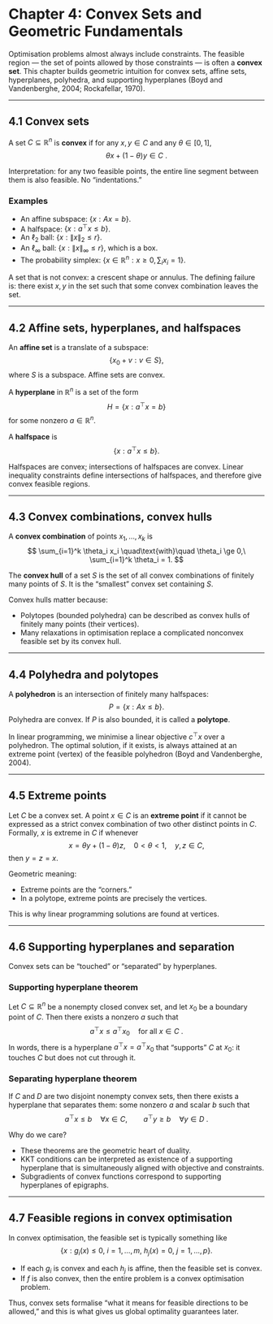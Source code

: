 # Chapter 4: Convex Sets and Geometric Fundamentals

Optimisation problems almost always include constraints. The feasible region — the set of points allowed by those constraints — is often a **convex set**. This chapter builds geometric intuition for convex sets, affine sets, hyperplanes, polyhedra, and supporting hyperplanes (Boyd and Vandenberghe, 2004; Rockafellar, 1970).

---

## 4.1 Convex sets

A set $C \subseteq \mathbb{R}^n$ is **convex** if for any $x,y \in C$ and any $\theta \in [0,1]$,
$$
\theta x + (1-\theta) y \in C~.
$$

Interpretation: for any two feasible points, the entire line segment between them is also feasible. No “indentations.”

### Examples
- An affine subspace: $\{ x : Ax = b \}$.
- A halfspace: $\{ x : a^\top x \le b \}$.
- An $\ell_2$ ball: $\{ x : \|x\|_2 \le r \}$.
- An $\ell_\infty$ ball: $\{ x : \|x\|_\infty \le r \}$, which is a box.
- The probability simplex: $\{ x \in \mathbb{R}^n : x \ge 0, \sum_i x_i = 1 \}$.

A set that is not convex: a crescent shape or annulus. The defining failure is: there exist $x,y$ in the set such that some convex combination leaves the set.

---

## 4.2 Affine sets, hyperplanes, and halfspaces

An **affine set** is a translate of a subspace:
$$
\{ x_0 + v : v \in S \},
$$
where $S$ is a subspace. Affine sets are convex.

A **hyperplane** in $\mathbb{R}^n$ is a set of the form
$$
H = \{ x : a^\top x = b \}
$$
for some nonzero $a \in \mathbb{R}^n$.

A **halfspace** is
$$
\{ x : a^\top x \le b \}.
$$

Halfspaces are convex; intersections of halfspaces are convex. Linear inequality constraints define intersections of halfspaces, and therefore give convex feasible regions.

---

## 4.3 Convex combinations, convex hulls

A **convex combination** of points $x_1,\dots,x_k$ is
$$
\sum_{i=1}^k \theta_i x_i
\quad\text{with}\quad
\theta_i \ge 0,\ \sum_{i=1}^k \theta_i = 1.
$$

The **convex hull** of a set $S$ is the set of all convex combinations of finitely many points of $S$. It is the “smallest” convex set containing $S$.

Convex hulls matter because:

- Polytopes (bounded polyhedra) can be described as convex hulls of finitely many points (their vertices).
- Many relaxations in optimisation replace a complicated nonconvex feasible set by its convex hull.

---

## 4.4 Polyhedra and polytopes

A **polyhedron** is an intersection of finitely many halfspaces:
$$
P = \{ x : Ax \le b \}.
$$
Polyhedra are convex. If $P$ is also bounded, it is called a **polytope**.

In linear programming, we minimise a linear objective $c^\top x$ over a polyhedron. The optimal solution, if it exists, is always attained at an extreme point (vertex) of the feasible polyhedron (Boyd and Vandenberghe, 2004).

---

## 4.5 Extreme points

Let $C$ be a convex set. A point $x \in C$ is an **extreme point** if it cannot be expressed as a strict convex combination of two other distinct points in $C$. Formally, $x$ is extreme in $C$ if whenever
$$
x = \theta y + (1-\theta) z,
\quad
0<\theta<1,
\quad
y,z \in C,
$$
then $y = z = x$.

Geometric meaning:

- Extreme points are the “corners.”
- In a polytope, extreme points are precisely the vertices.

This is why linear programming solutions are found at vertices.

---

## 4.6 Supporting hyperplanes and separation

Convex sets can be “touched” or “separated” by hyperplanes.


### Supporting hyperplane theorem
Let $C \subseteq \mathbb{R}^n$ be a nonempty closed convex set, and let $x_0$ be a boundary point of $C$. Then there exists a nonzero $a$ such that
$$
a^\top x \le a^\top x_0 \quad \text{for all } x \in C~.
$$
In words, there is a hyperplane $a^\top x = a^\top x_0$ that “supports” $C$ at $x_0$: it touches $C$ but does not cut through it.

### Separating hyperplane theorem
If $C$ and $D$ are two disjoint nonempty convex sets, then there exists a hyperplane that separates them: some nonzero $a$ and scalar $b$ such that
$$
a^\top x \le b \quad \forall x \in C,
\qquad
a^\top y \ge b \quad \forall y \in D~.
$$

Why do we care?

- These theorems are the geometric heart of duality.
- KKT conditions can be interpreted as existence of a supporting hyperplane that is simultaneously aligned with objective and constraints.
- Subgradients of convex functions correspond to supporting hyperplanes of epigraphs.

---

## 4.7 Feasible regions in convex optimisation

In convex optimisation, the feasible set is typically something like
$$
\{ x : g_i(x) \le 0,\ i=1,\dots,m,\ h_j(x)=0,\ j=1,\dots,p \}.
$$

- If each $g_i$ is convex and each $h_j$ is affine, then the feasible set is convex.
- If $f$ is also convex, then the entire problem is a convex optimisation problem.

Thus, convex sets formalise “what it means for feasible directions to be allowed,” and this is what gives us global optimality guarantees later.
 
<!-- Convex optimization focuses on problems where both the objective and the feasible region are convex. We have seen linear (affine) sets in linear algebra; now we consider the broader class of convex sets and related geometric notions like extreme points and supporting hyperplanes. These concepts formalize the idea of “no holes or indentations” in feasible regions — any line segment between feasible points stays feasible.

Convex sets: A set $C \subseteq \mathbb{R}^n$ is convex if for any two points $x, y \in C$, the line segment connecting them lies entirely in $C$. Equivalently, for all $0\le \lambda\le 1$:

$$
\lambda x + (1 - \lambda) y \in C
$$

This must hold for every pair $x,y \in C$. For example, an interval [a,b] on the real line is convex, a solid polygon or polyhedron is convex, while a shape that has a “dent” or is disconnected is not convex. Another way to phrase convexity: if you take any weighted average of points in $C$ (with weights summing to 1 and nonnegative), the result stays in $C$. So convex sets are closed under convex combination. This also implies any convex combination of any number of points in $C$ lies in $C$ (by induction). The simplest examples: halfspaces ${x: a^T x \le b}$ are convex (any linear inequality defines a convex halfspace). Hyperplanes ${x: a^T x = b}$ are affine (and convex). Euclidean balls ${x: |x-x_0|_2 \le r}$ are convex (in fact, strictly convex — every line segment’s interior lies in the interior of the ball except at the boundary). The intersection of any collection of convex sets is convex (since it imposes all their line segment conditions simultaneously). Conversely, the convex hull of any set $S$ is the smallest convex set containing $S$, obtained by taking all convex combinations of points in $S$. Convex hulls of finitely many points are called polytopes (generalizing polygons and polyhedra).

**Geometry of convex sets:** Convex sets in the plane look like filled-in shapes without dents (e.g. a triangle or disk), whereas non-convex sets might look like crescent shapes or have indentations where a segment can exit the set. 

Convex sets are the feasible regions of convex optimization problems (possibly intersected with objective level sets). Why convexity is crucial: if $C$ is convex and we have a local minimum of a convex function in $C$, it’s also a global minimum. If $C$ were non-convex, local minima could be spurious (stuck in one “dent” of the region).

**Hyperplanes and halfspaces:** A hyperplane in $\mathbb{R}^n$ is an affine set of dimension $n-1$, defined by a single linear equation $a^T x = b$ (with $a \neq 0$). It divides the space into two halfspaces: $H^+ = {x: a^T x \ge b}$ and $H^- = {x: a^T x \le b}$. Both halfspaces are convex (they are just linear inequality constraints). Hyperplanes are the boundaries of halfspaces and often represent constraints in optimization (e.g. $a^T x \le b$). Hyperplanes are also used as supporting hyperplanes: for a convex set $C$, a supporting hyperplane at boundary point $x_0 \in \partial C$ is one that touches $C$ at $x_0$ and $C$ lies entirely on one side of it. Formally, $a^T x = a^T x_0$ is supporting if $a^T x \ge a^T x_0$ for all $x \in C$ (assuming $C$ lies in $H^+$). Supporting hyperplanes generalize the notion of a tangent line to a convex curve. For a differentiable convex function $f$, the plane $y = f(x_0) + \nabla f(x_0)^T (x - x_0)$ is a supporting hyperplane to the epigraph of $f$ (which is convex); this is essentially the first-order condition of convexity. In polyhedral sets, faces are portions of supporting hyperplanes. The **Separating Hyperplane Theorem** states that given a closed convex set $C$ and a point $y \notin C$, there exists a hyperplane that cleanly separates $y$ and $C$ (one side contains $C$, the other contains $y$). This theorem underlies duality in convex optimization and the idea that constraints can be associated with weights (multipliers) defining such separating hyperplanes.

**Extreme points:** An extreme point of a convex set $C$ is a point that cannot be expressed as a convex combination of other distinct points in $C$. Intuitively, extreme points are “corners” — if you try to take any two different points in $C$ and form a combination, you can’t land back on that extreme point. In a polytope (convex hull of a finite set), the extreme points are its vertices. For example, the extreme points of a cube are its 8 corner points; for a disk (which is convex and smooth), every point on the boundary circle is actually not extreme in the strict sense because you can write a boundary point as a combination of others on an arc if the set has some flatness — however, for a strictly convex set like a circle, no single boundary point can be averaged from two others within the set, so in fact in a circle every boundary point is extreme (any chord lies outside the circle except at endpoints). In general, strictly convex sets (like the $\ell_2$ ball) have every boundary point extreme, whereas polyhedra have a finite number of extreme points.

Extreme points play a key role in optimization: by the Krein–Milman theorem, any compact convex set is the closure of the convex hull of its extreme points. This means if an optimum exists for a linear objective over a compact convex set, it occurs at an extreme point (for linear programming, this is the simplex method’s foundation: one only needs to check vertices). Even for nonlinear convex problems, oftentimes extreme points or extreme “directions” indicate where optima lie, especially under linear objectives or linear constraints. In duality, extreme points of the primal feasible set often correspond to extreme rays of the dual cone of constraints, etc.

**Cones:** A set $K$ is a cone if for any $x \in K$ and $\alpha \ge 0$, $\alpha x \in K$. A cone is convex if additionally $x,y\in K$ implies $x+y \in K$. Convex cones are important (e.g. nonnegative orthant, PSD matrices cone) because many optimization problems can be cast as cone programs. Cones have extreme rays instead of points (directions that generate edges of the cone). For instance, the extreme rays of the positive orthant in $\mathbb{R}^n$ are the coordinate axes (each axis direction can’t be formed by positive combos of others).

- Cones are closed under **nonnegative scaling**, but not necessarily addition.  
- **Conic hull (convex cone):** Collection of all conic combinations of points in $S$.
- A cone is not necessarily a subspace (negative multiples may not be included).  
- A convex cone is closed under addition and nonnegative scaling.  
- **Polar Cones:** Given a cone $K \subseteq \mathbb{R}^n$, the **polar cone** is:

    $$
    K^\circ = \{ y \in \mathbb{R}^n \mid \langle y, x \rangle \le 0, \; \forall x \in K \}.
    $$

    - Intuition: polar cone vectors form **non-acute angles** with every vector in $K$.  
    - Properties:  
        - Always a **closed convex cone**.  
        - If $K$ is a subspace, $K^\circ$ is the **orthogonal complement**.  
        - Duality: $(K^\circ)^\circ = K$ for closed convex cones.  

- **Tangent Cone:** For a set $C$ and point $x \in C$, the **tangent cone** $T_C(x)$ contains all directions in which one can “move infinitesimally” while remaining in $C$:

    $$
    T_C(x) = \Big\{ d \in \mathbb{R}^n \;\Big|\; \exists t_k \downarrow 0, \; x_k \in C, \; x_k \to x, \; \frac{x_k - x}{t_k} \to d \Big\}.
    $$
    
    - **Interior point:** $T_C(x) = \mathbb{R}^n$.  
    - **Boundary point:** $T_C(x)$ restricts movement to directions staying inside $C$. 
    - Tangent cones define **feasible directions** for projected gradient steps or constrained optimization.

 - **Normal Cone:** For a convex set $C$ at point $x \in C$:
    $$
    N_C(x) = \{ v \in \mathbb{R}^n \mid \langle v, y - x \rangle \le 0, \; \forall y \in C \}.
    $$
    - Each $v \in N_C(x)$ defines a **supporting hyperplane** at $x$.  
    - Relation: $N_C(x) = \big(T_C(x)\big)^\circ$ — polar of tangent cone.  
    - **Interior point:** $N_C(x) = \{0\}$.  
    - **Boundary/corner:** $N_C(x)$ is a cone of outward normals.- Appears in **first-order optimality conditions**:
    $$
    0 \in \partial f(x^*) + N_C(x^*),
    $$
    where the subgradient of $f$ is balanced by the “push-back” of constraints.


**Polyhedra and polytopes:** A polyhedron is an intersection of finitely many halfspaces (thus convex): ${x: A x \le b}$. They can be unbounded. A polytope is the convex hull of finitely many points (thus bounded). Minkowski’s theorem says polytope = bounded polyhedron (under mild conditions). The extreme points of a polyhedron are its vertices (corner points), and some constraints may define edges or faces which themselves are lower-dimensional polyhedra. Linear programming deals with polyhedral feasible regions, and it’s well-known that the optimum (if finite) occurs at a vertex (extreme point). This is because a linear function $c^T x$ attains its maximum or minimum over a convex set at an extreme point (unless $c$ is parallel to a face, causing multiple optima along an edge).

From an algorithmic perspective, convex sets allow powerful algorithms (ellipsoid, interior-point) that leverage separation oracles or barrier functions, which wouldn’t work on non-convex sets due to local minima or disconnectedness.

**Convexity preservation and operations:** Many operations preserve convexity: intersections, affine images (linear mapping of a convex set yields a convex set), inverse linear images (preimage of a convex set under a linear map), and Minkowski sums of convex sets (sum of two convex sets $C_1 + C_2 = {x_1+x_2: x_1\in C_1, x_2\in C_2}$ is convex). Taking projections (in the sense of eliminating variables) of a convex set yields a convex set (this is essentially Farkas’ lemma reasoning). However, the image of a convex set under a nonlinear convex function is not necessarily convex.

**Relevance to optimization:** All constraints $g_i(x)\le0$ in a convex optimization problem define convex feasible sets ${x: g_i(x)\le0}$ if each $g_i$ is convex. The feasible region is then an intersection of these convex sets (still convex). The nicer the shape (polyhedral vs curved), the easier usually to optimize. Understanding extreme points helps in combinatorial or structured problems: e.g., the convex hull of all permutation matrices (describing assignment problems) has extreme points that are exactly permutation matrices, so linear objectives optimize at a permutation. In continuous domains, the idea that “difficult” points of a convex set are at the boundary leads to methods like active-set algorithms, which guess which constraints bind (active) at optimum (essentially guessing a face of the feasible set on which the optimum lies).

In summary, affine and convex geometry provides the stage on which convex optimization plays out. Affine sets (hyperplanes) carve out feasible regions, convex sets ensure tractability and global optimality, and geometric features like extreme points and supporting hyperplanes provide insight into where optima occur and how to navigate the feasible landscape. These concepts will also ground our understanding of duality: every constraint (halfspace) will have an associated dual variable, and optimal dual solutions often correspond to supporting hyperplanes of the primal feasible set at the optimal point.  -->